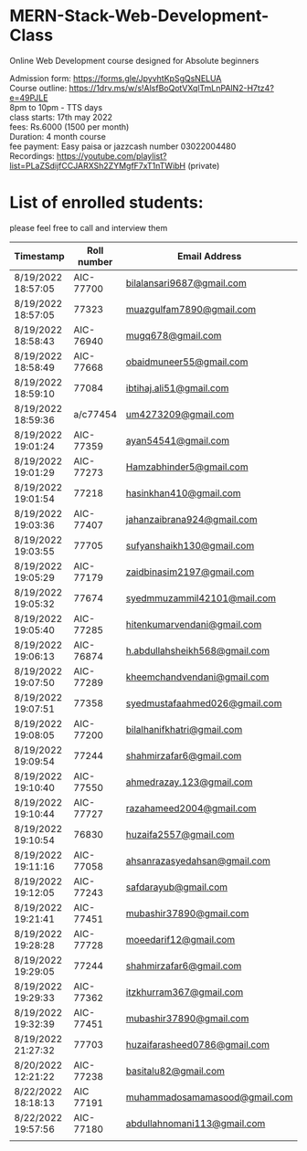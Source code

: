 # MERN-Stack-Web-Development-Class
Online Web Development course designed for Absolute beginners 

Admission form: https://forms.gle/JpyvhtKpSgQsNELUA <br>
Course outline: https://1drv.ms/w/s!AlsfBoQotVXqlTmLnPAlN2-H7tz4?e=49PJLE <br>
8pm to 10pm - TTS days <br>
class starts: 17th may 2022 <br>
fees: Rs.6000 (1500 per month) <br>
Duration: 4 month course <br>
fee payment: Easy paisa or jazzcash number 03022004480 <br>
Recordings: https://youtube.com/playlist?list=PLaZSdijfCCJARXSh2ZYMgfF7xT1nTWibH (private)


# List of enrolled students: 
please feel free to call and interview them

| Timestamp          | Roll number | Email Address                 | Full Name              | Github Profile                          | LinkedIn profile                                                                                                                                          | Phone Number   |
|--------------------|-------------|-------------------------------|------------------------|-----------------------------------------|-----------------------------------------------------------------------------------------------------------------------------------------------------------|----------------|
| 8/19/2022 18:57:05 | AIC-77700   | bilalansari9687@gmail.com     | Bilal Ansari           | https://github.com/MuhammadBilalAnsari  |                                                                                                                                                           | 03009244408    |
| 8/19/2022 18:57:05 | 77323       | muazgulfam7890@gmail.com      | MUAZ BIN GULFAM        | https://github.com/Dangeryego           | http://www.linkedin.com/in/muaz-gulfam-19602022a                                                                                                          | 03182722012    |
| 8/19/2022 18:58:43 | AIC-76940   | mugq678@gmail.com             | MuhammadHussain        | https://github.com/mrmuhammadhussain    |                                                                                                                                                           | 03154568887    |
| 8/19/2022 18:58:49 | AIC-77668   | obaidmuneer55@gmail.com       | Obaid Muneer           | https://github.com/obaidmuneer          |                                                                                                                                                           | +923133853852  |
| 8/19/2022 18:59:10 | 77084       | ibtihaj.ali51@gmail.com       | Syed Ibtihaj Ali       | https://github.com/Ibtihaj51            | https://www.linkedin.com/in/ibtihaj-ali-b44277248/                                                                                                        | +92-3208876144 |
| 8/19/2022 18:59:36 | a/c77454    | um4273209@gmail.com           | umar malik             | https://github.com/umermalik053         | https://www.linkedin.com/in/umar-malik-234275247/                                                                                                         | 03174739213    |
| 8/19/2022 19:01:24 | AIC-77359   | ayan54541@gmail.com           | Ayan Hussain Ansari    | https://github.com/ayanansari01         | https://www.linkedin.com/in/ayan-hussain-ansari-50419a247/                                                                                                | 0346-2751275   |
| 8/19/2022 19:01:29 | AIC-77273   | Hamzabhinder5@gmail.com       | Muhammad Ameer hamza   | https://github.com/hamzabhiinder        |                                                                                                                                                           |                |
| 8/19/2022 19:01:54 | 77218       | hasinkhan410@gmail.com        | Jamal uddin            | https://github.com/settings/profile     |                                                                                                                                                           | 03092247013    |
| 8/19/2022 19:03:36 | AIC-77407   | jahanzaibrana924@gmail.com    | Muhammad jahanzaib     | https://github.com/jahanzaib924         | muhammad jahanzaib                                                                                                                                        | 03082920564    |
| 8/19/2022 19:03:55 | 77705       | sufyanshaikh130@gmail.com     | Mohammad Sufyan Shaikh | https://github.com/SufyanShaikh031      | https://www.linkedin.com/feed/                                                                                                                            | 03303561733    |
| 8/19/2022 19:05:29 | AIC-77179   | zaidbinasim2197@gmail.com     | Zaid Bin Asim          | https://github.com/zaidasim2197         | https://www.linkedin.com/in/zaid-asim-49a751245                                                                                                           | 03252997073    |
| 8/19/2022 19:05:32 | 77674       | syedmmuzammil42101@mail.com   | Mohammad Muzammil Shah | https://github.com/syedmmuzammulshah077 |                                                                                                                                                           | 03302358711    |
| 8/19/2022 19:05:40 | AIC-77285   | hitenkumarvendani@gmail.com   | Hiten Kumar            | https://github.com/HitenKumar786        | https://www.linkedin.com/in/hiten-kumar-87bab4204/                                                                                                        | 03321278742    |
| 8/19/2022 19:06:13 | AIC-76874   | h.abdullahsheikh568@gmail.com | Muhammad Abdullah      | https://github.com/AbdullahSheikh-302   | https://www.linkedin.com/in/muhammad-abdullah-sheikh/                                                                                                     | 03101089302    |
| 8/19/2022 19:07:50 | AIC-77289   | kheemchandvendani@gmail.com   | kheemchand             | https://github.com/kheemchand786        | https://www.linkedin.com/in/kheemchand-kheemchand-b01a4a247                                                                                               | 03113834721    |
| 8/19/2022 19:07:51 | 77358       | syedmustafaahmed026@gmail.com | Syed Mustafa Ahmed     | https://github.com/syedmustafa026       | https://www.linkedin.com/in/syed-mustafa-ahmed-a3b24b221                                                                                                  | +923330269569  |
| 8/19/2022 19:08:05 | AIC-77200   | bilalhanifkhatri@gmail.com    | Bilal Khatri           | https://github.com/bilalhanifkhatri     | https://www.linkedin.com/in/bilalhanifkhatri/                                                                                                             | 03092158977    |
| 8/19/2022 19:09:54 | 77244       | shahmirzafar6@gmail.com       | Shahmir zafar          | https://github.com/shahzafar01          | www.linkedin.com/in/shahmir-zafar-b79450249                                                                                                               | 03171196506    |
| 8/19/2022 19:10:40 | AIC-77550   | ahmedrazay.123@gmail.com      | Muhammad Ahmed Raza    | https://github.com/Ahmedraza445         | https://www.linkedin.com/in/muhammad-ahmed-raza-akhtari-1b391b203                                                                                         | 03312878377    |
| 8/19/2022 19:10:44 | AIC-77727   | razahameed2004@gmail.com      | Muhammad Ahmed Raza    | https://github.com/7ahmedraza           | www.linkedin.com/in/muhammad-ahmed-raza-9aa485249                                                                                                         | 03353417963    |
| 8/19/2022 19:10:54 | 76830       | huzaifa2557@gmail.com         | MUHAMMAD HUZAIFA       | https://github.com/huzaaifa001          |                                                                                                                                                           | 03122467725    |
| 8/19/2022 19:11:16 | AIC-77058   | ahsanrazasyedahsan@gmail.com  | Syed Ahsan Raza Rizvi  | https://github.com/ahsan3219            |                                                                                                                                                           | 03132147258    |
| 8/19/2022 19:12:05 | AIC-77243   | safdarayub@gmail.com          | Safdar Ayub            | https://github.com/safdarayubpk         | https://www.linkedin.com/in/safdar-ayub-a9884694/                                                                                                         | 03329611639    |
| 8/19/2022 19:21:41 | AIC-77451   | mubashir37890@gmail.com       | Muhammad Mubashir      | https://github.com/Mubashir789          |                                                                                                                                                           | 03312386596    |
| 8/19/2022 19:28:28 | AIC-77728   | moeedarif12@gmail.com         | Muhammad Moeed         | https://github.com/moeedarif12          | www.linkedin.com/in/moeed-arif-99a345240                                                                                                                  | 03032703135    |
| 8/19/2022 19:29:05 | 77244       | shahmirzafar6@gmail.com       | shahmir zafar          | https://github.com/shahzafar01          | https://www.linkedin.com/public-profile/settings?trk=d_flagship3_profile_self_view_public_profile#:~:text=www.linkedin.com/in/shahmir%2Dzafar%2Db79450249 | 03171196506    |
| 8/19/2022 19:29:33 | AIC-77362   | itzkhurram367@gmail.com       | Muhammad Khurram       | KhurramMustaqeem                        | Muhammad Khurram                                                                                                                                          | 03347384755    |
| 8/19/2022 19:32:39 | AIC-77451   | mubashir37890@gmail.com       | Muhammad Mubashir      | https://github.com/Mubashir789          |                                                                                                                                                           | 03312386596    |
| 8/19/2022 21:27:32 | 77703       | huzaifarasheed0786@gmail.com  | Huzaifa Rasheed        | https://github.com/Huzaifarasheed0      | https://www.linkedin.com/in/huzaifa-rasheed-b50452249/                                                                                                    | 03186990213    |
| 8/20/2022 12:21:22 | AIC-77238   | basitalu82@gmail.com          | Syed Abdul Basit Ali   | https://github.com/syedabdulbasitali12  | https://www.linkedin.com/in/abdul-basit-b7a4b7249/                                                                                                        | 03366893939    |
| 8/22/2022 18:18:13 | AIC 77191   | muhammadosamamasood@gmail.com | Muhammad Osama Masood  | https://github.com/osamamasood3018      | https://www.linkedin.com/in/muhammad-osama-masood-6913bb249                                                                                               | 03330242040    |
| 8/22/2022 19:57:56 | AIC-77180   | abdullahnomani113@gmail.com   | Abdullah Nomani        | https://github.com/nomani113            | https://www.linkedin.com/in/abdullah-nomani-320922247/                                                                                                    | 03353265783    |
|                    |             |                               |                        |                                         |                                                                                                                                                           |                |


